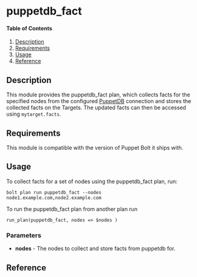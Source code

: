 # puppetdb_fact

#### Table of Contents

1. [Description](#description)
2. [Requirements](#requirements)
3. [Usage](#usage)
4. [Reference](#reference)

## Description

This module provides the puppetdb_fact plan, which collects facts for the specified nodes from the configured [PuppetDB](https://puppet.com/docs/puppetdb) connection and stores the collected facts on the Targets. The updated facts can then be accessed using `mytarget.facts`.

## Requirements

This module is compatible with the version of Puppet Bolt it ships with.

## Usage

To collect facts for a set of nodes using the puppetdb_fact plan, run:

```
bolt plan run puppetdb_fact --nodes node1.example.com,node2.example.com
```

To run the puppetdb_fact plan from another plan run
```
run_plan(puppetdb_fact, nodes => $nodes )
```

### Parameters

* **nodes** - The nodes to collect and store facts from puppetdb for.

## Reference
